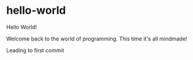# hello-world
Hello World!

Welcome back to the world of programming.
This time it's all mindmade!

Leading to first commit
